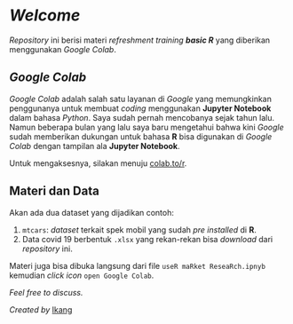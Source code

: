 # _Welcome_

_Repository_ ini berisi materi _refreshment training_ ___basic R___ yang diberikan menggunakan _Google Colab_.

## _Google Colab_

_Google Colab_ adalah salah satu layanan di _Google_ yang memungkinkan penggunanya untuk membuat _coding_ menggunakan __Jupyter Notebook__ dalam bahasa _Python_. Saya sudah pernah mencobanya sejak tahun lalu. Namun beberapa bulan yang lalu saya baru mengetahui bahwa kini _Google_ sudah memberikan dukungan untuk bahasa __R__ bisa digunakan di _Google Colab_ dengan tampilan ala __Jupyter Notebook__.

Untuk mengaksesnya, silakan menuju [colab.to/r](https://colab.to/r).

## Materi dan Data

Akan ada dua dataset yang dijadikan contoh:

1. `mtcars`: _dataset_ terkait spek mobil yang sudah _pre installed_ di __R__.
2. Data covid 19 berbentuk `.xlsx` yang rekan-rekan bisa _download_ dari _repository_ ini.

Materi juga bisa dibuka langsung dari file `useR maRket ReseaRch.ipnyb` kemudian _click icon_ `open Google Colab`.

_Feel free to discuss._

_Created by_ [Ikang](https://ikanx101.com/)
